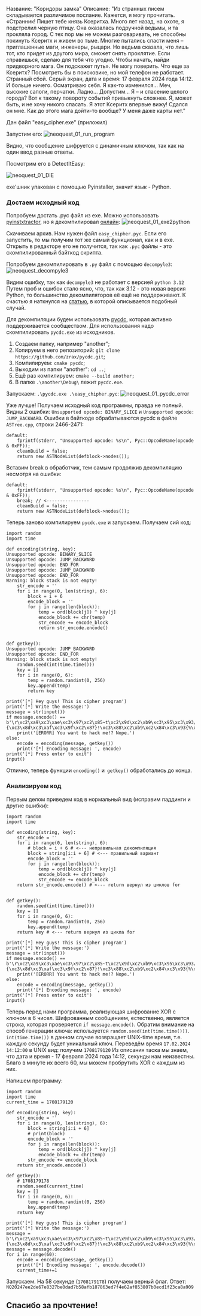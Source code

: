 
Название: "Коридоры замка"
Описание: "Из странных писем складывается различимое послание. Кажется, я могу прочитать. «Странник! Пишет тебе князь Ксеритха. Много лет назад, на охоте, я подстрелил черную птицу. Она оказалась подручной ведьмы, и та прокляла город. С тех пор мы не можем разговаривать, не способны покинуть Ксеритх и живем во тьме. Многие пытались спасти меня – приглашенные маги, инженеры, рыцари. Но ведьма сказала, что лишь тот, кто придет из другого мира, сможет снять проклятие. Если справишься, сделаю для тебя что угодно. Чтобы начать, найди придворного мага. Он подскажет путь». Не могу поверить. Что еще за Ксеритх? Посмотреть бы в поисковике, но мой телефон не работает. Странный сбой. Серый экран, дата и время: 17 февраля 2024 года 14:12. И больше ничего. Осматриваю себя. Я как-то изменился… Меч, высокие сапоги, перчатки. Ладно… Допустим… Я – и спасение целого города? Вот к такому повороту событий привыкнуть сложнее. Я, может быть, и не хочу никого спасать. Я этот Ксеритх впервые вижу! Сдался он мне. Как до этого мага дойти-то вообще? У меня даже карты нет."

Дан файл "easy_cipher.exe" (приложил)


Запустим его:
![neoquest_01_run_program](https://github.com/k3vg3n/write-ups/assets/87700221/46c1ab02-0d44-437d-8d68-989b224b5f22)

Видно, что сообщение шифруется с динамичным ключом, так как на один ввод разные ответы.

Посмотрим его в DetectItEasy:

![neoquest_01_DIE](https://github.com/k3vg3n/write-ups/assets/87700221/6f50ec6d-97cb-4202-83d4-1fe77c86a01c)

exe'шник упакован с помощью Pyinstaller, значит язык - Python.

### Достаем исходный код
Попробуем достать .pyc файл из exe.
Можно использовать [pyinstxtractor](https://github.com/extremecoders-re/pyinstxtractor), но я декомпилировал [онлайн](https://pyinstxtractor-web.netlify.app/):
![neoquest_01_exe2python](https://github.com/k3vg3n/write-ups/assets/87700221/b9b46006-6bee-4f27-923a-d0814f1413a7)

Скачиваем архив. Нам нужен файл `easy_chipher.pyc`. Если его запустить, то мы получим тот же самый функционал, как и в exe.
Открыть в редакторе его не получится, так как `.pyc` файлы - это скомпилированный байткод скрипта.

Попробуем декомпилировать в `.py` файл с помощью `decompyle3`:
![neoquest_decompyle3](https://github.com/k3vg3n/write-ups/assets/87700221/b619290e-7d91-4fc3-bb0b-ee7ae96c9591)

Видим ошибку, так как `decompyle3` не работает с версией `python 3.12`
Путем проб и ошибок стало ясно, что, так как 3.12 - это новая версия Python, то большинство декомпиляторов её ещё не поддерживают.
К счастью я наткнулся на [статью](https://idafchev.github.io/blog/Decompile_python/), в которой описывается подобный случай.

Для декомпиляции будем использовать [pycdc](https://github.com/zrax/pycdc), которая активно поддерживается сообществом. Для использования надо скомпилировать `pycdc.exe` из исходников.
1.  Создаем папку, например "another";
2. Копируем в него репозиторий: `git clone https://github.com/zrax/pycdc.git`;
3.  Компилируем: `cmake pycdc`;
4. Выходим из папки "another": `cd ..`;
5. Ещё раз компилируем: `cmake --build another;`
6. В папке  `.\another\Debug\` лежит `pycdc.exe`.

Запускаем: `.\pycdc.exe .\easy_chipher.pyc`:
![neoquest_01_pycdc_error](https://github.com/k3vg3n/write-ups/assets/87700221/b4a3132e-4033-43bc-b354-747e4abba240)

Уже лучше! Получаем исходный код программы, правда не полный.
Видны 2 ошибки: `Unsupported opcode: BINARY_SLICE` и `Unsupported opcode: JUMP_BACKWARD`.
Ошибки в байткоде обрабатываются pycdc в файле `ASTree.cpp`, строки 2466-2471:
```
default:
	fprintf(stderr, "Unsupported opcode: %s\n", Pyc::OpcodeName(opcode & 0xFF));
	cleanBuild = false;
	return new ASTNodeList(defblock->nodes());
```
Вставим break в обработчик, тем самым продолжив декомпиляцию несмотря на ошибки:
```
default:
	fprintf(stderr, "Unsupported opcode: %s\n", Pyc::OpcodeName(opcode & 0xFF));
	break; // <----------------
	cleanBuild = false;
	return new ASTNodeList(defblock->nodes());
```
Теперь заново компилируем `pycdc.exe` и запускаем.
Получаем сий код:
```
import random
import time

def encoding(string, key):
Unsupported opcode: BINARY_SLICE
Unsupported opcode: JUMP_BACKWARD
Unsupported opcode: END_FOR
Unsupported opcode: JUMP_BACKWARD
Unsupported opcode: END_FOR
Warning: block stack is not empty!
    str_encode = ''
    for i in range(0, len(string), 6):
        block = i + 6
        encode_block = ''
        for j in range(len(block)):
            temp = ord(block[j]) ^ key[j]
            encode_block += chr(temp)
            str_encode += encode_block
            return str_encode.encode()


def getkey():
Unsupported opcode: JUMP_BACKWARD
Unsupported opcode: END_FOR
Warning: block stack is not empty!
    random.seed(int(time.time()))
    key = []
    for i in range(0, 6):
        temp = random.randint(0, 256)
        key.append(temp)
        return key

print('[*] Hey guys! This is cipher program')
print('[*] Write the message:')
message = str(input())
if message.encode() == b'\r\xc2\xa9\xc3\xae\xc3\x97\xc2\x85~t\xc2\x9d\xc2\xb9\xc3\x95\xc3\x93/u\xc3\x8f\xc2\xb9\xc3\x9f\xc2\x84xt\xc2\x9a\xc2\xb9\xc3\x97\xc3\x93+\'\xc3\x8f\xc2\xbe\xc3\x92\xc2\x8f+%\xc2\x9a\xc3\xad\xc3\x9f\xc2\x80ru\xc3\x8b\xc2\xb9\xc2\x83\xc2\x80,w\xc2\x9d\xc3\xaa\xc3\x95\xc3\x96,{\xc3\x8d\xc3\xaf\xc3\x9f\xc2\x87}!\xc3\x88\xc2\xb9\xc2\x84\xc3\x93{%\xc3\x8a\xc3\xaf\xc2\x84\xc3\x96r"\xc3\x81\xc3\xac\xc3\x9e':
    print('[ERORR] You want to hack me!? Nope.')
else:
    encode = encoding(message, getkey())
    print('[*] Encoding message: ', encode)
print('[*] Press enter to exit')
input()
```
Отлично, теперь функции `encoding()` и` getkey()` обработались до конца.
### Анализируем код
Первым делом приведем код в нормальный вид (исправим паддинги и другие ошибки):
```
import random
import time

def encoding(string, key):
    str_encode = ''
    for i in range(0, len(string), 6):
        # block = i + 6 # <--- неправильная декомпиляция
        block = string[i:i + 6] # <--- правильный вариант
        encode_block = ''
        for j in range(len(block)):
            temp = ord(block[j]) ^ key[j]
            encode_block += chr(temp)
            str_encode += encode_block
    return str_encode.encode() # <--- return вернул из циклов for


def getkey():
	random.seed(int(time.time()))
    key = []
    for i in range(0, 6):
        temp = random.randint(0, 256)
        key.append(temp)
    return key # <--- return вернул из цикла for

print('[*] Hey guys! This is cipher program')
print('[*] Write the message:')
message = str(input())
if message.encode() == b'\r\xc2\xa9\xc3\xae\xc3\x97\xc2\x85~t\xc2\x9d\xc2\xb9\xc3\x95\xc3\x93/u\xc3\x8f\xc2\xb9\xc3\x9f\xc2\x84xt\xc2\x9a\xc2\xb9\xc3\x97\xc3\x93+\'\xc3\x8f\xc2\xbe\xc3\x92\xc2\x8f+%\xc2\x9a\xc3\xad\xc3\x9f\xc2\x80ru\xc3\x8b\xc2\xb9\xc2\x83\xc2\x80,w\xc2\x9d\xc3\xaa\xc3\x95\xc3\x96,{\xc3\x8d\xc3\xaf\xc3\x9f\xc2\x87}!\xc3\x88\xc2\xb9\xc2\x84\xc3\x93{%\xc3\x8a\xc3\xaf\xc2\x84\xc3\x96r"\xc3\x81\xc3\xac\xc3\x9e':
    print('[ERORR] You want to hack me!? Nope.')
else:
    encode = encoding(message, getkey())
    print('[*] Encoding message: ', encode)
print('[*] Press enter to exit')
input()
```

Теперь перед нами программа, реализующая шифрование XOR с ключом в 6 чисел.
Шифрованным сообщением, естественно, является строка, которая проверяется `if message.encode()`.
Обратим внимание на способ генерации ключа: используется `random.seed(int(time.time()))`.
`int(time.time())` в данном случае возвращает UNIX-time время, т.е. каждую секунду будет уникальный ключ.
Переведём время `17.02.2024 14:12:00` в UNIX вид: получим `1708179120`
Из описания таска мы знаем, что дата и время - 17 февраля 2024 года 14:12, секунды нам неизвестны. Благо в минуте их всего 60, мы можем пробрутить XOR с каждым из них.

Напишем программу:
```
import random
import time
current_time = 1708179120
  
def encoding(string, key):
    str_encode = ''
    for i in range(0, len(string), 6):
        block = string[i:i + 6]
        # print(block)
        encode_block = ''
        for j in range(len(block)):
            temp = ord(block[j]) ^ key[j]
            encode_block += chr(temp)
        str_encode += encode_block
    return str_encode.encode()
  
def getkey():
    # 1708179178
    random.seed(current_time)
    key = []
    for i in range(0, 6):
        temp = random.randint(0, 256)
        key.append(temp)
    return key
  
print('[*] Hey guys! This is cipher program')
print('[*] Write the message:')
message = b'\r\xc2\xa9\xc3\xae\xc3\x97\xc2\x85~t\xc2\x9d\xc2\xb9\xc3\x95\xc3\x93/u\xc3\x8f\xc2\xb9\xc3\x9f\xc2\x84xt\xc2\x9a\xc2\xb9\xc3\x97\xc3\x93+\'\xc3\x8f\xc2\xbe\xc3\x92\xc2\x8f+%\xc2\x9a\xc3\xad\xc3\x9f\xc2\x80ru\xc3\x8b\xc2\xb9\xc2\x83\xc2\x80,w\xc2\x9d\xc3\xaa\xc3\x95\xc3\x96,{\xc3\x8d\xc3\xaf\xc3\x9f\xc2\x87}!\xc3\x88\xc2\xb9\xc2\x84\xc3\x93{%\xc3\x8a\xc3\xaf\xc2\x84\xc3\x96r"\xc3\x81\xc3\xac\xc3\x9e'
message = message.decode()
for i in range(60):
    encode = encoding(message, getkey())
    print('[*] Encoding message: ', encode.decode())
    current_time+=1
```
Запускаем. На 58 секунде (`1708179178`) получаем верный флаг.
Ответ: `NQ20247ee2de67e8327be0dad7b58afb187863ed7f4e62af853807b0ecd1f23ca8a909`

## Спасибо за прочтение!
